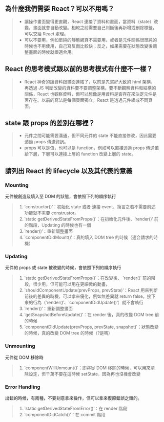 ## 為什麼我們需要 React？可以不用嗎？
> - 讓操作畫面變得更直觀，React 連接了資料和畫面，當資料（state）改變，畫面就會自動改變。相較之前需要自己判斷後再新增或刪除標籤，可以交給 React 處理。 
> - 可以不要用，例如單純的靜態網頁不需要用，或者是元件關係很單純的時候也不用使用，自己寫反而比較快；反之，如果需要在狀態改變後調整畫面的時候就很適合用。

## React 的思考模式跟以前的思考模式有什麼不一樣？
> - React 神奇的讓資料跟畫面連結了，以前是先寫好大致的 html 架構，再透過 JS 判斷改變的資料要不要調整架構，要不斷觀察資料和結構的關係，React 也觀察資料，但可以想像是用資料是否存在來決定元件是否存在。以前的寫法是每個頁面獨立，React 是透過元件組成不同頁面。

## state 跟 props 的差別在哪裡？
> - 元件之間可能需要溝通，但不同元件的 state 不能直接修改，因此需要透過 props 傳送資訊。
> - props 可以是值，也可以是 function，例如可以直接透過 props 傳送值給下層，下層可以連接上層的 function 改變上層的 state。

## 請列出 React 的 lifecycle 以及其代表的意義
### Mounting
元件被創造及填入至 DOM 的狀態，會依照下列的順序執行
> 1. ‵constructor()‵：初始化 state 或者 連接 event，換言之若不需要前述功能就不需要 construstor。
> 2. ‵static getDerivedStateFromProps()‵：在初始化元件後、‵render()‵ 前的階段，Updating 的時候也有一個
> 3. ‵render()‵：重新調整畫面
> 4. ‵componentDidMount()‵：真的填入 DOM tree 的時候（適合請求的時機）
### Updating
元件的 props 或 state 被改變的時候，會依照下列的順序執行
> 1. ‵static getDerivedStateFromProps()‵：在改變後、 ‵render()‵ 前的階段，很少用，但可能可以用在更細微的動畫，
> 2. ‵shouldComponentUpdate(prevProps, prevState)‵：React 用來判斷前後的差異的時機，可以拿來優化，例如無差異就 return false，接下來的行為（‵render()‵、‵componentDidUpdate()‵）就不會執行
> 3. ‵render()‵：重新調整畫面
> 4. ‵getSnapshotBeforeUpdate()‵：在 render 後，真的改變 DOM tree 前的時候
> 5. ‵componentDidUpdate(prevProps, prevState, snapshot)‵：狀態改變的時候，真的改變 DOM tree 的時候（?是嗎）
### Unmounting
元件從 DOM 移除時
> 1. ‵componentWillUnmount()‵：即將從 DOM 移除的時候，可以用來清除設定，但千萬不要在這時候 setState，因為再也沒機會改變
### Error Handling
出錯的時候，有兩種，不要刻意拿來操作，但可以拿來復原錯誤之類的。
> 1. ‵static getDerivedStateFromError()‵：在 render 階段
> 2. ‵componentDidCatch()‵：在 commit 階段
